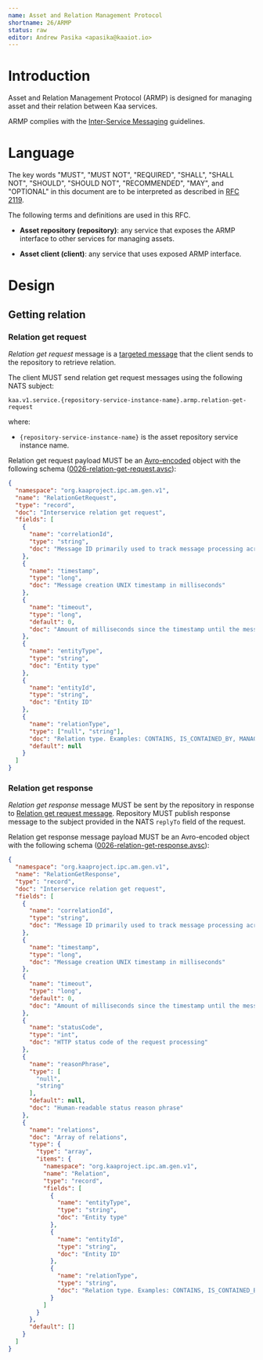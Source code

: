 ```yaml
---
name: Asset and Relation Management Protocol
shortname: 26/ARMP
status: raw
editor: Andrew Pasika <apasika@kaaiot.io>
---
```



<!-- toc -->


# Introduction

Asset and Relation Management Protocol (ARMP) is designed for managing asset and their relation between Kaa services.

ARMP complies with the [Inter-Service Messaging](/0003/README.md) guidelines.


# Language

The key words "MUST", "MUST NOT", "REQUIRED", "SHALL", "SHALL NOT", "SHOULD", "SHOULD NOT", "RECOMMENDED", "MAY", and "OPTIONAL" in this document are to be interpreted as described in [RFC 2119](https://tools.ietf.org/html/rfc2119).

The following terms and definitions are used in this RFC.

- **Asset repository (repository)**: any service that exposes the ARMP interface to other services for managing assets.

- **Asset client (client)**: any service that uses exposed ARMP interface.


# Design

## Getting relation

### Relation get request

*Relation get request* message is a [targeted message](/0003/README.md#targeted-messaging) that the client sends to the repository to retrieve relation.

The client MUST send relation get request messages using the following NATS subject:
```
kaa.v1.service.{repository-service-instance-name}.armp.relation-get-request
```
where:
- `{repository-service-instance-name}` is the asset repository service instance name.

Relation get request payload MUST be an [Avro-encoded](https://avro.apache.org/) object with the following schema ([0026-relation-get-request.avsc](./0026-relation-get-request.avsc)):

```json
{
  "namespace": "org.kaaproject.ipc.am.gen.v1",
  "name": "RelationGetRequest",
  "type": "record",
  "doc": "Interservice relation get request",
  "fields": [
    {
      "name": "correlationId",
      "type": "string",
      "doc": "Message ID primarily used to track message processing across services"
    },
    {
      "name": "timestamp",
      "type": "long",
      "doc": "Message creation UNIX timestamp in milliseconds"
    },
    {
      "name": "timeout",
      "type": "long",
      "default": 0,
      "doc": "Amount of milliseconds since the timestamp until the message expires. Value of 0 is reserved to indicate no expiration."
    },
    {
      "name": "entityType",
      "type": "string",
      "doc": "Entity type"
    },
    {
      "name": "entityId",
      "type": "string",
      "doc": "Entity ID"
    },
    {
      "name": "relationType",
      "type": ["null", "string"],
      "doc": "Relation type. Examples: CONTAINS, IS_CONTAINED_BY, MANAGES, IS_MANAGED_BY, etc.",
      "default": null
    }
  ]
}
```


### Relation get response

*Relation get response* message MUST be sent by the repository in response to [Relation get request message](#relation-get-request).
Repository MUST publish response message to the subject provided in the NATS `replyTo` field of the request.

Relation get response message payload MUST be an Avro-encoded object with the following schema ([0026-relation-get-response.avsc](./0026-relation-get-response.avsc)):

```json
{
  "namespace": "org.kaaproject.ipc.am.gen.v1",
  "name": "RelationGetResponse",
  "type": "record",
  "doc": "Interservice relation get request",
  "fields": [
    {
      "name": "correlationId",
      "type": "string",
      "doc": "Message ID primarily used to track message processing across services"
    },
    {
      "name": "timestamp",
      "type": "long",
      "doc": "Message creation UNIX timestamp in milliseconds"
    },
    {
      "name": "timeout",
      "type": "long",
      "default": 0,
      "doc": "Amount of milliseconds since the timestamp until the message expires. Value of 0 is reserved to indicate no expiration."
    },
    {
      "name": "statusCode",
      "type": "int",
      "doc": "HTTP status code of the request processing"
    },
    {
      "name": "reasonPhrase",
      "type": [
        "null",
        "string"
      ],
      "default": null,
      "doc": "Human-readable status reason phrase"
    },
    {
      "name": "relations",
      "doc": "Array of relations",
      "type": {
        "type": "array",
        "items": {
          "namespace": "org.kaaproject.ipc.am.gen.v1",
          "name": "Relation",
          "type": "record",
          "fields": [
            {
              "name": "entityType",
              "type": "string",
              "doc": "Entity type"
            },
            {
              "name": "entityId",
              "type": "string",
              "doc": "Entity ID"
            },
            {
              "name": "relationType",
              "type": "string",
              "doc": "Relation type. Examples: CONTAINS, IS_CONTAINED_BY, MANAGES, IS_MANAGED_BY, etc."
            }
          ]
        }
      },
      "default": []
    }
  ]
}
```
